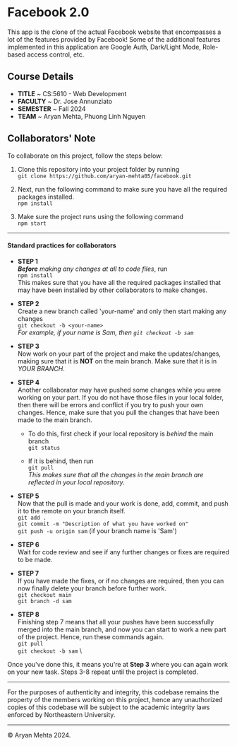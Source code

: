 # Facebook 2.0

This app is the clone of the actual Facebook website that encompasses a lot of the features provided by Facebook! Some of the additional features implemented in this application are Google Auth, Dark/Light Mode, Role-based access control, etc.

## Course Details
- **TITLE** ~ CS:5610 - Web Development
- **FACULTY** ~ Dr. Jose Annunziato
- **SEMESTER** ~ Fall 2024
- **TEAM** ~ Aryan Mehta, Phuong Linh Nguyen

## Collaborators' Note

To collaborate on this project, follow the steps below:

1. Clone this repository into your project folder by running
\
`git clone https://github.com/aryan-mehta05/facebook.git`

2. Next, run the following command to make sure you have all the required packages installed.
\
`npm install`

3. Make sure the project runs using the following command
\
`npm start`

---
#### Standard practices for collaborators

- **STEP 1** \
***Before** making any changes at all to code files*, run \
`npm install` \
This makes sure that you have all the required packages installed that may have been installed by other collaborators to make changes.

- **STEP 2** \
Create a new branch called 'your-name' and only then start making any changes \
`git checkout -b <your-name>` \
*For example, if your name is Sam, then
`git checkout -b sam`*

- **STEP 3** \
Now work on your part of the project and make the updates/changes, making sure that it is **NOT** on the main branch. Make sure that it is in *YOUR BRANCH*.

- **STEP 4** \
Another collaborator may have pushed some changes while you were working on your part. If you do not have those files in your local folder, then there will be errors and conflict if you try to push your own changes. Hence, make sure that you pull the changes that have been made to the main branch.

  - To do this, first check if your local repository is *behind* the main branch \
  `git status`

  - If it is behind, then run \
  `git pull`
\
*This makes sure that all the changes in the main branch are reflected in your local repository.*

- **STEP 5** \
Now that the pull is made and your work is done, add, commit, and push it to the remote on your branch itself. \
`git add .` \
`git commit -m "Description of what you have worked on"` \
`git push -u origin sam` (if your branch name is 'Sam')

- **STEP 6** \
Wait for code review and see if any further changes or fixes are required to be made.

- **STEP 7** \
If you have made the fixes, or if no changes are required, then you can now finally delete your branch before further work. \
`git checkout main` \
`git branch -d sam`

- **STEP 8** \
Finishing step 7 means that all your pushes have been successfully merged into the main branch, and now you can start to work a new part of the project. Hence, run these commands again. \
`git pull` \
`git checkout -b sam` \

Once you've done this, it means you're at **Step 3** where you can again work on your new task. Steps 3-8 repeat until the project is completed.

---

For the purposes of authenticity and integrity, this codebase remains the property of the members working on this project, hence any unauthorized copies of this codebase will be subject to the academic integrity laws enforced by Northeastern University.

---
© Aryan Mehta 2024.